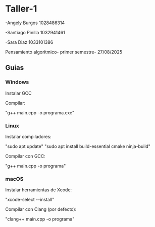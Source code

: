 # Taller-1
-Angely Burgos 1028486314


-Santiago Pinilla 1032941461


-Sara Diaz 1033101386

Pensamiento algoritmico- primer semestre- 27/08/2025

## Guias 
### Windows


Instalar GCC

Compilar:

"g++ main.cpp -o programa.exe"
### Linux

Instalar compiladores:

"sudo apt update"
"sudo apt install build-essential cmake ninja-build"


Compilar con GCC:

"g++ main.cpp -o programa"

### macOS

Instalar herramientas de Xcode:

"xcode-select --install"


Compilar con Clang (por defecto):

"clang++ main.cpp -o programa"






